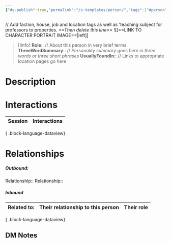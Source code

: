 ```yaml
---
{"dg-publish":true,"permalink":"/z-templates/person/","tags":["#person"]}
---
```


// Add faction, house, job and location tags as well as 'teaching subject for professors to properties. *==Then delete this line==*
![[==LINK TO CHARACTER PORTRAIT IMAGE==\|left]]
>[!info] 
>**Role**::      // About this person in very brief terms
>**ThreeWordSummary**:: // *Personality summary goes here in three words or three short phrases*
>**UsuallyFoundIn**:: // Links to appropriate location pages go here

# Description


# Interactions

| Session | Interactions |
| ------- | ------------ |

{ .block-language-dataview}

# Relationships
##### Outbound:
Relationship::
Relationship::

##### Inbound
| Related to: | Their relationship to this person | Their role |
| ----------- | --------------------------------- | ---------- |

{ .block-language-dataview}







## DM Notes

